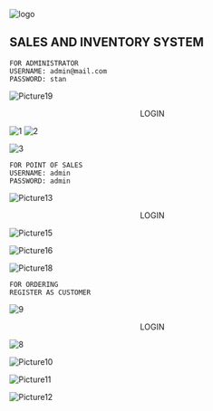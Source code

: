 ![logo](https://github.com/user-attachments/assets/6dc3b37c-63db-40ed-a39e-11bf76cb5063)
## SALES AND INVENTORY SYSTEM

```
FOR ADMINISTRATOR
USERNAME: admin@mail.com
PASSWORD: stan
```
![Picture19](https://github.com/user-attachments/assets/c5f163f2-8142-4738-a4e6-9c1677f4b65b)
<p align="center">LOGIN</p>

![1](https://github.com/user-attachments/assets/0d76ff78-1895-40e4-a943-0e1a51d03ce7) ![2](https://github.com/user-attachments/assets/11e2019c-3320-407e-8d12-72c3c537266f)


![3](https://github.com/user-attachments/assets/a32ca23d-76b1-487b-bfca-324d02ca1ccc)

```
FOR POINT OF SALES
USERNAME: admin
PASSWORD: admin
```
![Picture13](https://github.com/user-attachments/assets/d96433d0-0f7d-4b47-a455-e5870eb5b445)
<p align="center">LOGIN</p>

![Picture15](https://github.com/user-attachments/assets/bf4e0da5-1c94-4215-9ead-092cdd5621a8)

![Picture16](https://github.com/user-attachments/assets/d01cf783-acfb-4bfa-b61c-00a95d2f75ac)

![Picture18](https://github.com/user-attachments/assets/802f2730-48f5-4775-8fa1-d86afb26f97a)

```
FOR ORDERING
REGISTER AS CUSTOMER
```
![9](https://github.com/user-attachments/assets/92e5ed5c-261a-4788-a2c3-f5802fb2475d)
<p align="center">LOGIN</p>

![8](https://github.com/user-attachments/assets/92dcb5d5-a541-4cbc-9afe-9d511603c2ae)

![Picture10](https://github.com/user-attachments/assets/6b8e8df4-e9f5-4e97-a9bf-f46cb23c3938)

![Picture11](https://github.com/user-attachments/assets/97fb362a-a2d1-4bb2-96bc-6ae3189666a9)

![Picture12](https://github.com/user-attachments/assets/63cf07c8-bda4-4b07-90a5-9aaaa76922b9)



